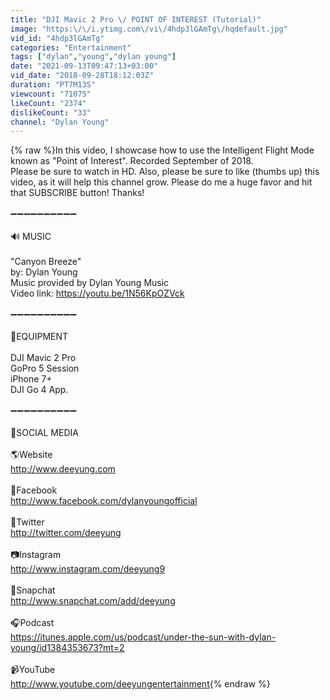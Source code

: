 ```yaml
---
title: "DJI Mavic 2 Pro \/ POINT OF INTEREST (Tutorial)"
image: "https:\/\/i.ytimg.com\/vi\/4hdp3lGAmTg\/hqdefault.jpg"
vid_id: "4hdp3lGAmTg"
categories: "Entertainment"
tags: ["dylan","young","dylan young"]
date: "2021-09-13T09:47:13+03:00"
vid_date: "2018-09-28T18:12:03Z"
duration: "PT7M13S"
viewcount: "71075"
likeCount: "2374"
dislikeCount: "33"
channel: "Dylan Young"
---
```

{% raw %}In this video, I showcase how to use the Intelligent Flight Mode known as &quot;Point of Interest&quot;. Recorded September of 2018. <br />Please be sure to watch in HD. Also, please be sure to like (thumbs up) this video, as it will help this channel grow. Please do me a huge favor and hit that SUBSCRIBE button! Thanks!<br /><br />➖➖➖➖➖➖➖➖➖➖<br /><br />🔊 MUSIC<br /><br />&quot;Canyon Breeze&quot;<br />by: Dylan Young<br />Music provided by Dylan Young Music<br />Video link: <a rel="nofollow" target="blank" href="https://youtu.be/1N56KpOZVck">https://youtu.be/1N56KpOZVck</a><br /><br />➖➖➖➖➖➖➖➖➖➖<br /><br />🎥EQUIPMENT<br /><br />DJI Mavic 2 Pro<br />GoPro 5 Session<br />iPhone 7+<br />DJI Go 4 App.<br /><br />➖➖➖➖➖➖➖➖➖➖<br /><br />🙂SOCIAL MEDIA<br /><br />🌎Website<br /><a rel="nofollow" target="blank" href="http://www.deeyung.com">http://www.deeyung.com</a><br /><br />📘Facebook<br /><a rel="nofollow" target="blank" href="http://www.facebook.com/dylanyoungofficial">http://www.facebook.com/dylanyoungofficial</a><br /><br />🐤Twitter<br /><a rel="nofollow" target="blank" href="http://twitter.com/deeyung">http://twitter.com/deeyung</a><br /><br />📷Instagram<br /><a rel="nofollow" target="blank" href="http://www.instagram.com/deeyung9">http://www.instagram.com/deeyung9</a><br /><br />👻Snapchat<br /><a rel="nofollow" target="blank" href="http://www.snapchat.com/add/deeyung">http://www.snapchat.com/add/deeyung</a><br /><br />🎧Podcast<br /><a rel="nofollow" target="blank" href="https://itunes.apple.com/us/podcast/under-the-sun-with-dylan-young/id1384353673?mt=2">https://itunes.apple.com/us/podcast/under-the-sun-with-dylan-young/id1384353673?mt=2</a><br /><br />📹YouTube<br /><a rel="nofollow" target="blank" href="http://www.youtube.com/deeyungentertainment">http://www.youtube.com/deeyungentertainment</a>{% endraw %}
